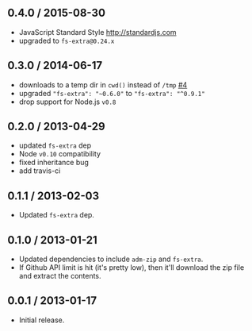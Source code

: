 0.4.0 / 2015-08-30
------------------
- JavaScript Standard Style http://standardjs.com
- upgraded to `fs-extra@0.24.x`

0.3.0 / 2014-06-17
------------------
* downloads to a temp dir in `cwd()` instead of `/tmp` [#4](https://github.com/jprichardson/node-github-download/pull/4)
* upgraded `"fs-extra": "~0.6.0"` to `"fs-extra": "^0.9.1"`
* drop support for Node.js `v0.8`

0.2.0 / 2013-04-29
------------------
* updated `fs-extra` dep
* Node `v0.10` compatibility
* fixed inheritance bug
* add travis-ci

0.1.1 / 2013-02-03
------------------
* Updated `fs-extra` dep.

0.1.0 / 2013-01-21
------------------
* Updated dependencies to include `adm-zip` and `fs-extra`.
* If Github API limit is hit (it's pretty low), then it'll download the zip file and extract the contents.

0.0.1 / 2013-01-17
------------------
* Initial release.
